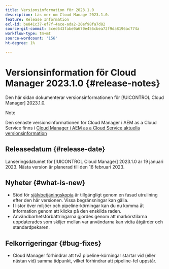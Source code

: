 ```yaml
---
title: Versionsinformation för 2023.1.0
description: Läs mer om Cloud Manage 2023.1.0.
feature: Release Information
exl-id: be841c37-ef7f-4ace-ada2-20ef98fa7d82
source-git-commit: 5ced643fabe0a670e456cbea72f9da8196ac774a
workflow-type: tm+mt
source-wordcount: '156'
ht-degree: 1%

---
```


# Versionsinformation för Cloud Manager 2023.1.0 {#release-notes}

Den här sidan dokumenterar versionsinformationen för [!UICONTROL Cloud Manager] 2023.1.0.

>[!NOTE]
>
>Den senaste versionsinformationen för Cloud Manager i AEM as a Cloud Service finns i [Cloud Manager i AEM as a Cloud Service aktuella versionsinformation](https://experienceleague.adobe.com/sv/docs/experience-manager-cloud-service/content/release-notes/cloud-manager/current)

## Releasedatum {#release-date}

Lanseringsdatumet för [!UICONTROL Cloud Manager] 2023.1.0 är 19 januari 2023. Nästa version är planerad till den 16 februari 2023.

## Nyheter {#what-is-new}

* Stöd för [självbetjäningskopia](/help/using/content-copy.md) är tillgängligt genom en fasad utrullning efter den här versionen. Vissa begränsningar kan gälla.
* I listor över miljöer och pipeline-körningar kan du nu komma åt information genom att klicka på den enskilda raden.
* Användbarhetsförbättringarna gjordes genom att markörstilarna uppdaterades som skiljer mellan var användarna kan vidta åtgärder och standardpekaren.

## Felkorrigeringar {#bug-fixes}

* Cloud Manager förhindrar att två pipeline-körningar startar vid (eller nästan vid) samma tidpunkt, vilket förhindrar att pipeline-fel uppstår.
